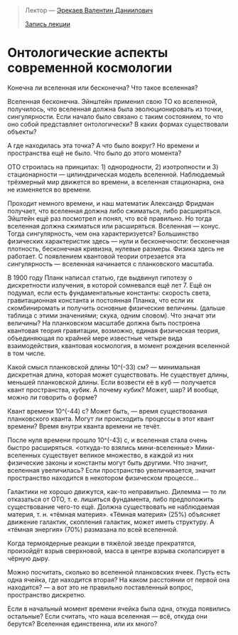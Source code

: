 > Лектор — [Эрекаев Валентин Даниилович](http://www.dubinushka.ru/pmes.php?id=423)
>
> [Запись лекции](https://drive.google.com/open?id=0B_ciiYZxHJLSajJCSWRRNUgwY2M)


# Онтологические аспекты современной космологии

Конечна ли вселенная или бесконечна? Что такое вселенная?

Вселенная бесконечна. Эйнштейн применил свою ТО ко вселенной, получилось, что вселенная должна была эволюционировать из точки, сингулярности. Если начало было связано с таким состоянием, то что оно собой представляет онтологически? В каких формах существовали объекты?

А где находилась эта точка? А что было вокруг? Но времени и пространства ещё не было. Что было до этого момента?

ОТО строилась на принципах: 1) однородности, 2) изотропности и 3) стационарности — цилиндрическая модель вселенной. Наблюдаемый трёхмерный мир движется во времени, а вселенная стационарна, она не изменяется во времени.

Проходит немного времени, и наш математик Александр Фридман получает, что вселенная должна либо сжиматься, либо расширяться. Эйштейн ещё раз посмотрел и понял, что всё правильно. Но тогда вселенная должна сжиматься или расширяться. Вселенная — конус. Тогда сингулярность, чем она характеризуется? Большинство физических характеристик здесь — нули и бесконечности: бесконечная плотность, бесконечная кривизна, нулевые размеры. Физика здесь не работает. С появлением квантовой теории отрезается эта сингулярность — вселенная начинается с планковского масштаба.

В 1900 году Планк написал статью, где выдвинул гипотезу о дискретности излучения, в которой сомневался ещё лет 7. Ещё он подумал, если есть фундаментальные константы: скорость света, гравитационная константа и постоянная Планка, что если их скомбиниромать и получить основные физические величины. (дальше таблица с этими значениями; скука, одним словом). Что значат эти величины? На планковском масштабе должна быть построена квантовая теория гравитации, возможно, единая физическая теория, объединяющая по крайней мере известные четыре вида взаимодействия, квантовая космология, в момент рождения вселенной в том числе.

Какой смысл планковской длины 10^(-33) см? — минимальная дискретная длина, которая может существовать. Не существует длины, меньшей планковской длины. Если возвести её в куб — получается квант пространства, кубик. А почему кубик? Может, шар? И вообще, можно ли говорить о форме?

Квант времени 10^(-44) с? Может быть, — время существования планковского кванта. Могут ли происходить процессы в этот квант времени? Время внутри кванта времени не течёт.

После нуля времени прошло 10^(-43) с, и вселенная стала очень быстро расширяться. <откуда-то взялись мини-вселенные> Мини-вселенных существует великое множество, в каждой из них физические законы и константы могут быть другими. Что значит, вселенная увеличилась? Если пространство увеличивается, значит пространство находится в некотором физическом процессе...

Галактики не хорошо движутся, как-то неправильно. Дилемма — то ли отказаться от ОТО, т. е. лишиться фундамента, либо предположить существование чего-то ещё. Должна существовать не наблюдаемая материя, т. н. «тёмная материя». «Тёмная материя» (25%) объясняет движение галактик, скопления галактик, может иметь структуру. А «тёмная энергия» (70%) размазана по всей вселенной.

Когда термоядерные реакции в тяжёлой звезде прекратятся, произойдёт взрыв сверхновой, масса в центре взрыва сколапсирует в чёрную дыру.

Можно посчитать, сколько во вселенной планковских ячеек. Пусть есть одна ячейка, где находится вторая? На каком расстоянии от первой она находится? — а вот это не правильно поставленный вопрос, пространство дискретно.

Если в начальный момент времени ячейка была одна, откуда появились остальные? Если считать, что наша вселенная — всё, откуда они берутся? Вселенная единственна, или их много?